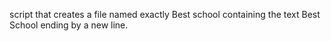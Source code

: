 script that creates a file named exactly Best school containing the text Best School ending by a new line.
